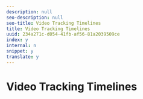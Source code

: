 ```yaml
---
description: null
seo-description: null
seo-title: Video Tracking Timelines
title: Video Tracking Timelines
uuid: 234a271c-d054-41fb-af56-81a2039509ce
index: y
internal: n
snippet: y
translate: y
---
```


# Video Tracking Timelines

